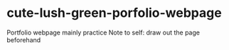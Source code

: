 # cute-lush-green-porfolio-webpage

Portfolio webpage 
mainly practice
Note to self: draw out the page beforehand